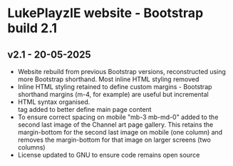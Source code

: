 # LukePlayzIE website - Bootstrap build 2.1

## v2.1 - 20-05-2025

- Website rebuild from previous Bootstrap versions, reconstructed using more Bootstrap shorthand. Most inline HTML styling removed
- Inline HTML styling retained to define custom margins - Bootstrap shorthand margins (m-4, for example) are useful but incremental
- HTML syntax organised. <main> tag added to better define main page content
- To ensure correct spacing on mobile "mb-3 mb-md-0" added to the second last image of the Channel art page gallery. This retains the margin-bottom for the second last image on mobile (one column) and removes the margin-bottom for that image on larger screens (two columns)
- License updated to GNU to ensure code remains open source
